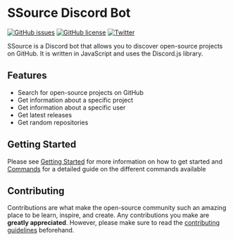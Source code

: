 # SSource Discord Bot

<!-- shields.io icons -->

[![GitHub issues](https://img.shields.io/github/issues/cytronicoder/ssource)](https://github.com/cytronicoder/ssource/issues)
[![GitHub license](https://img.shields.io/github/license/cytronicoder/ssource)](https://github.com/cytronicoder/ssource/blob/main/LICENSE)
[![Twitter](https://img.shields.io/twitter/url?style=social&url=https%3A%2F%2Fgithub.com%2Fcytronicoder%2Fssource)](https://twitter.com/intent/tweet?text=Wow:&url=https%3A%2F%2Fgithub.com%2Fcytronicoder%2Fssource)

<!-- about -->

SSource is a Discord bot that allows you to discover open-source projects on GitHub. It is written in JavaScript and uses the Discord.js library.

## Features

- Search for open-source projects on GitHub
- Get information about a specific project
- Get information about a specific user
- Get latest releases
- Get random repositories

## Getting Started

Please see [Getting Started](/docs/getting-started.md) for more information on how to get started and [Commands](/docs/commands.md) for a detailed guide on the different commands available

## Contributing

Contributions are what make the open-source community such an amazing place to be learn, inspire, and create. Any contributions you make are **greatly appreciated**. However, please make sure to read the [contributing guidelines](CONTRIBUTING.md) beforehand.

